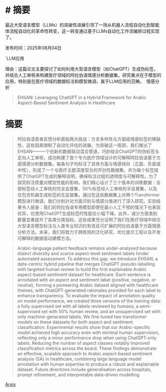 # # 摘要  
最近大型语言模型（LLMs）的突破性进展引领了一场从机器人流程自动化到智能体流程自动化的革命性转变，这一转变通过基于LLMs自动化工作流编排过程实现了。

发布时间：2025年08月04日

`LLM应用

理由：这篇论文主要探讨了如何利用大型语言模型（如ChatGPT）生成伪标签，并结合人工审核来构建医疗领域的阿拉伯语情感分析数据集。研究重点在于模型的应用，特别是在医疗领域的数据标注和模型微调，属于LLM应用的范畴。` `情感分析`

> EHSAN: Leveraging ChatGPT in a Hybrid Framework for Arabic Aspect-Based Sentiment Analysis in Healthcare

# 摘要

> 阿拉伯语患者反馈分析面临两大挑战：方言多样性与方面级情感标签的稀缺性，这些因素限制了自动化评估的进展。为突破这一瓶颈，我们推出了EHSAN——一个创新的数据驱动混合管道，巧妙结合ChatGPT的伪标签与定向人工审核，成功构建了首个专为医疗领域设计的可解释阿拉伯语基于方面情感分析数据集。每条句子均标注了具体方面与情感倾向（正面、负面或中性），形成了一个与医疗主题深度契合的开创性数据集，并为每个标签提供了ChatGPT生成的解释说明，确保标注过程的透明度与可解释性。为了探究标注质量对模型性能的影响，我们精心设计了三个版本的训练数据：全部标签经人工审核的完全监督集、50%标签经人工审核的半监督集，以及仅包含机器生成标签的无监督集。通过在这些数据集上对两个Transformer模型进行微调，我们分别针对方面识别与情感分类进行了深入研究。实验结果令人振奋：我们的阿拉伯语专用模型即使在最小人工干预的情况下也表现优异，仅使用ChatGPT生成标签时性能仅小幅下降。此外，减少方面类别数量显著提升了各类分类指标。这些成果充分证明了我们在医疗领域中结合大型语言模型标注与人类专业知识的有效且可扩展的阿拉伯语基于方面情感分析方法。未来，我们将致力于跨医院的泛化研究、优化提示工程以及开发可解释的数据驱动建模方法。

> Arabic-language patient feedback remains under-analysed because dialect diversity and scarce aspect-level sentiment labels hinder automated assessment. To address this gap, we introduce EHSAN, a data-centric hybrid pipeline that merges ChatGPT pseudo-labelling with targeted human review to build the first explainable Arabic aspect-based sentiment dataset for healthcare. Each sentence is annotated with an aspect and sentiment label (positive, negative, or neutral), forming a pioneering Arabic dataset aligned with healthcare themes, with ChatGPT-generated rationales provided for each label to enhance transparency. To evaluate the impact of annotation quality on model performance, we created three versions of the training data: a fully supervised set with all labels reviewed by humans, a semi-supervised set with 50% human review, and an unsupervised set with only machine-generated labels. We fine-tuned two transformer models on these datasets for both aspect and sentiment classification. Experimental results show that our Arabic-specific model achieved high accuracy even with minimal human supervision, reflecting only a minor performance drop when using ChatGPT-only labels. Reducing the number of aspect classes notably improved classification metrics across the board. These findings demonstrate an effective, scalable approach to Arabic aspect-based sentiment analysis (SA) in healthcare, combining large language model annotation with human expertise to produce a robust and explainable dataset. Future directions include generalisation across hospitals, prompt refinement, and interpretable data-driven modelling.

[Arxiv](https://arxiv.org/abs/2508.02574)